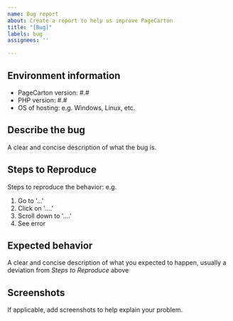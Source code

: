 ```yaml
---
name: Bug report
about: Create a report to help us improve PageCarton
title: "[Bug]"
labels: bug
assignees: ''

---
```


## Environment information
<!--- The following information is required for bug reports.  Issues without it may be closed without response --->
 - PageCarton version: #.#
 - PHP version: #.#
 - OS of hosting: e.g. Windows, Linux, etc.

## Describe the bug
A clear and concise description of what the bug is.

## Steps to Reproduce
Steps to reproduce the behavior: e.g.
1. Go to '...'
2. Click on '....'
3. Scroll down to '....'
4. See error

## Expected behavior
A clear and concise description of what you expected to happen, usually a deviation from *Steps to Reproduce* above

## Screenshots
If applicable, add screenshots to help explain your problem.
